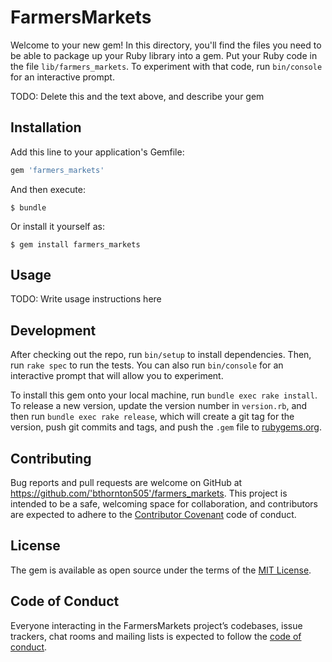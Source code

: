 # FarmersMarkets

Welcome to your new gem! In this directory, you'll find the files you need to be able to package up your Ruby library into a gem. Put your Ruby code in the file `lib/farmers_markets`. To experiment with that code, run `bin/console` for an interactive prompt.

TODO: Delete this and the text above, and describe your gem

## Installation

Add this line to your application's Gemfile:

```ruby
gem 'farmers_markets'
```

And then execute:

    $ bundle

Or install it yourself as:

    $ gem install farmers_markets

## Usage

TODO: Write usage instructions here

## Development

After checking out the repo, run `bin/setup` to install dependencies. Then, run `rake spec` to run the tests. You can also run `bin/console` for an interactive prompt that will allow you to experiment.

To install this gem onto your local machine, run `bundle exec rake install`. To release a new version, update the version number in `version.rb`, and then run `bundle exec rake release`, which will create a git tag for the version, push git commits and tags, and push the `.gem` file to [rubygems.org](https://rubygems.org).

## Contributing

Bug reports and pull requests are welcome on GitHub at https://github.com/'bthornton505'/farmers_markets. This project is intended to be a safe, welcoming space for collaboration, and contributors are expected to adhere to the [Contributor Covenant](http://contributor-covenant.org) code of conduct.

## License

The gem is available as open source under the terms of the [MIT License](https://opensource.org/licenses/MIT).

## Code of Conduct

Everyone interacting in the FarmersMarkets project’s codebases, issue trackers, chat rooms and mailing lists is expected to follow the [code of conduct](https://github.com/'bthornton505'/farmers_markets/blob/master/CODE_OF_CONDUCT.md).
